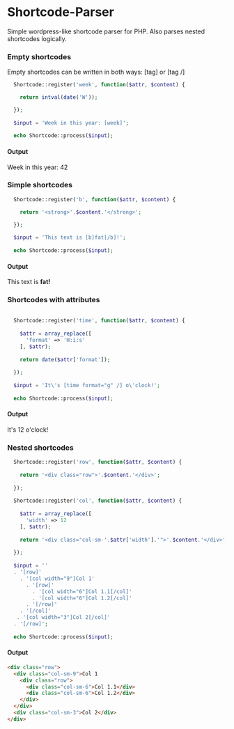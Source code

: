 # Shortcode-Parser
Simple wordpress-like shortcode parser for PHP. Also parses nested shortcodes logically.

### Empty shortcodes
Empty shortcodes can be written in both ways: [tag] or [tag /]

```PHP
  Shortcode::register('week', function($attr, $content) {

    return intval(date('W'));

  });
  
  $input = 'Week in this year: [week]';
    
  echo Shortcode::process($input);
```

#### Output

Week in this year: 42

### Simple shortcodes

```PHP
  Shortcode::register('b', function($attr, $content) {

    return '<strong>'.$content.'</strong>';

  });
  
  $input = 'This text is [b]fat[/b]!';
    
  echo Shortcode::process($input);
```

#### Output

This text is __fat!__

### Shortcodes with attributes

```PHP
  
  Shortcode::register('time', function($attr, $content) {
    
    $attr = array_replace([
      'format' => 'H:i:s'
    ], $attr);
    
    return date($attr['format']);
    
  });
  
  $input = 'It\'s [time format="g" /] o\'clock!';
    
  echo Shortcode::process($input);
```

#### Output

It's 12 o'clock!

### Nested shortcodes

```PHP
  Shortcode::register('row', function($attr, $content) {
    
    return '<div class="row">'.$content.'</div>';
    
  });
  
  Shortcode::register('col', function($attr, $content) {
    
    $attr = array_replace([
      'width' => 12
    ], $attr);
    
    return '<div class="col-sm-'.$attr['width'].'">'.$content.'</div>';
    
  });
  
  $input = ''
  . '[row]'
    . '[col width="9"]Col 1'
      . '[row]'
        . '[col width="6"]Col 1.1[/col]'
        . '[col width="6"]Col 1.2[/col]'
      . '[/row]'
    . '[/col]'
   . '[col width="3"]Col 2[/col]'
  . '[/row]';
  
  echo Shortcode::process($input);
```

#### Output

```HTML
<div class="row">
  <div class="col-sm-9">Col 1
    <div class="row">
      <div class="col-sm-6">Col 1.1</div>
      <div class="col-sm-6">Col 1.2</div>
    </div>
  </div>
  <div class="col-sm-3">Col 2</div>
</div>
```
